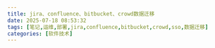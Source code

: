 ```yaml
---
title: jira、confluence、bitbucket、crowd数据迁移
date: 2025-07-18 08:53:32
tags: [笔记,运维,部署,jira,confluence,bitbucket,crowd,sso,数据迁移]
categories: [软件技术]
---
```


